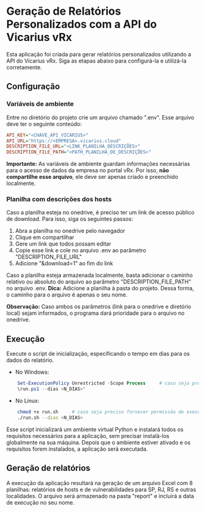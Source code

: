 # Geração de Relatórios Personalizados com a API do Vicarius vRx  
Esta aplicação foi criada para gerar relatórios personalizados utilizando a API do Vicarius vRx. Siga as etapas abaixo para configurá-la e utilizá-la corretamente.  

## Configuração
### Variáveis de ambiente
Entre no diretório do projeto crie um arquivo chamado ".env". Esse arquivo deve ter o seguinte conteúdo:
```ini
API_KEY="<CHAVE_API_VICARIUS>"
API_URL="https://<EMPRESA>.vicarius.cloud"
DESCRIPTION_FILE_URL="<LINK_PLANILHA_DESCRIÇÕES>"
DESCRIPTION_FILE_PATH="<PATH_PLANILHA_DE_DESCRIÇÕES>"
```

**Importante:** As variáveis de ambiente guardam informações necessárias para o acesso de dados da empresa no portal vRx. Por isso, **não compartilhe esse arquivo**, ele deve ser apenas criado e preenchido localmente.

### Planilha com descrições dos hosts
Caso a planilha esteja no onedrive, é preciso ter um link de acesso público de download.
Para isso, siga os seguintes passos:
1. Abra a planilha no onedrive pelo navegador
2. Clique em compartilhar
3. Gere um link que todos possam editar
4. Copie esse link e cole no arquivo .env ao parâmetro "DESCRIPTION_FILE_URL"
5. Adicione "&download=1" ao fim do link

Caso a planilha esteja armazenada localmente, basta adicionar o caminho relativo ou absoluto do arquivo ao parâmetro "DESCRIPTION_FILE_PATH" no arquivo .env. **Dica:** Adicione a planilha à pasta do projeto. Dessa forma, o caminho para o arquivo é apenas o seu nome.

**Observação:** Caso ambos os parâmetros (link para o onedrive e diretório local) sejam informados, o programa dará prioridade para o arquivo no onedrive.

## Execução
Execute o script de inicialização, especificando o tempo em dias para os dados do relatório.

- No Windows:
```powershell
    Set-ExecutionPolicy Unrestricted -Scope Process     # caso seja preciso fornecer permissão de execução
    \run.ps1 --dias <N_DIAS>"
```
- No Linux:
```bash
    chmod +x run.sh     # caso seja preciso fornecer permissão de execução
    ./run.sh --dias <N_DIAS>
```

Esse script inicializará um ambiente virtual Python e instalará todos os requisitos necessários para a aplicação, sem precisar instalá-los globalmente na sua máquina. Depois que o ambiente estiver ativado e os requisitos forem instalados, a aplicação será executada.

## Geração de relatórios
A execução da aplicação resultará na geração de um arquivo Excel com 8 planilhas: relatórios de hosts e de vulnerabilidades para SP, RJ, RS e outras localidades. O arquivo será armazenado na pasta "report" e incluirá a data de execução no seu nome.
